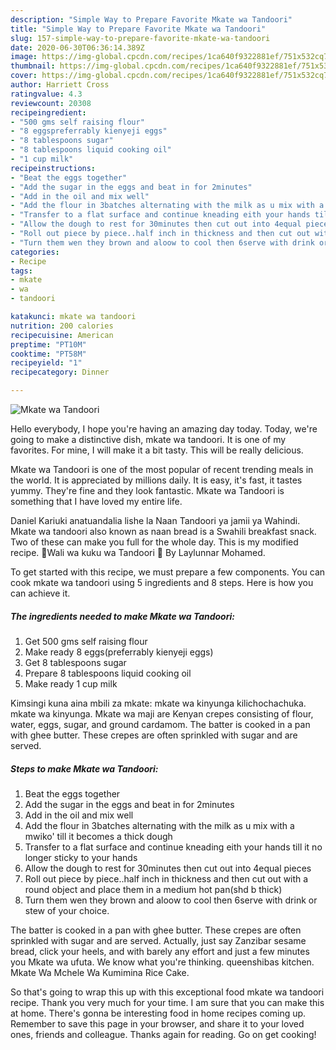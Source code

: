```yaml
---
description: "Simple Way to Prepare Favorite Mkate wa Tandoori"
title: "Simple Way to Prepare Favorite Mkate wa Tandoori"
slug: 157-simple-way-to-prepare-favorite-mkate-wa-tandoori
date: 2020-06-30T06:36:14.389Z
image: https://img-global.cpcdn.com/recipes/1ca640f9322881ef/751x532cq70/mkate-wa-tandoori-recipe-main-photo.jpg
thumbnail: https://img-global.cpcdn.com/recipes/1ca640f9322881ef/751x532cq70/mkate-wa-tandoori-recipe-main-photo.jpg
cover: https://img-global.cpcdn.com/recipes/1ca640f9322881ef/751x532cq70/mkate-wa-tandoori-recipe-main-photo.jpg
author: Harriett Cross
ratingvalue: 4.3
reviewcount: 20308
recipeingredient:
- "500 gms self raising flour"
- "8 eggspreferrably kienyeji eggs"
- "8 tablespoons sugar"
- "8 tablespoons liquid cooking oil"
- "1 cup milk"
recipeinstructions:
- "Beat the eggs together"
- "Add the sugar in the eggs and beat in for 2minutes"
- "Add in the oil and mix well"
- "Add the flour in 3batches alternating with the milk as u mix with a mwiko&#39; till it becomes a thick dough"
- "Transfer to a flat surface and continue kneading eith your hands till it no longer sticky to your hands"
- "Allow the dough to rest for 30minutes then cut out into 4equal pieces"
- "Roll out piece by piece..half inch in thickness and then cut out with a round object and place them in a medium hot pan(shd b thick)"
- "Turn them wen they brown and aloow to cool then 6serve with drink or stew of your choice."
categories:
- Recipe
tags:
- mkate
- wa
- tandoori

katakunci: mkate wa tandoori 
nutrition: 200 calories
recipecuisine: American
preptime: "PT10M"
cooktime: "PT58M"
recipeyield: "1"
recipecategory: Dinner

---
```



![Mkate wa Tandoori](https://img-global.cpcdn.com/recipes/1ca640f9322881ef/751x532cq70/mkate-wa-tandoori-recipe-main-photo.jpg)

Hello everybody, I hope you're having an amazing day today. Today, we're going to make a distinctive dish, mkate wa tandoori. It is one of my favorites. For mine, I will make it a bit tasty. This will be really delicious.

Mkate wa Tandoori is one of the most popular of recent trending meals in the world. It is appreciated by millions daily. It is easy, it's fast, it tastes yummy. They're fine and they look fantastic. Mkate wa Tandoori is something that I have loved my entire life.

Daniel Kariuki anatuandalia lishe la Naan Tandoori ya jamii ya Wahindi. Mkate wa tandoori also known as naan bread is a Swahili breakfast snack. Two of these can make you full for the whole day. This is my modified recipe. 🍛Wali wa kuku wa Tandoori 🍗 By Laylunnar Mohamed.


To get started with this recipe, we must prepare a few components. You can cook mkate wa tandoori using 5 ingredients and 8 steps. Here is how you can achieve it.

<!--inarticleads1-->

##### The ingredients needed to make Mkate wa Tandoori:

1. Get 500 gms self raising flour
1. Make ready 8 eggs(preferrably kienyeji eggs)
1. Get 8 tablespoons sugar
1. Prepare 8 tablespoons liquid cooking oil
1. Make ready 1 cup milk


Kimsingi kuna aina mbili za mkate: mkate wa kinyunga kilichochachuka. mkate wa kinyunga. Mkate wa maji are Kenyan crepes consisting of flour, water, eggs, sugar, and ground cardamom. The batter is cooked in a pan with ghee butter. These crepes are often sprinkled with sugar and are served. 

<!--inarticleads2-->

##### Steps to make Mkate wa Tandoori:

1. Beat the eggs together
1. Add the sugar in the eggs and beat in for 2minutes
1. Add in the oil and mix well
1. Add the flour in 3batches alternating with the milk as u mix with a mwiko&#39; till it becomes a thick dough
1. Transfer to a flat surface and continue kneading eith your hands till it no longer sticky to your hands
1. Allow the dough to rest for 30minutes then cut out into 4equal pieces
1. Roll out piece by piece..half inch in thickness and then cut out with a round object and place them in a medium hot pan(shd b thick)
1. Turn them wen they brown and aloow to cool then 6serve with drink or stew of your choice.


The batter is cooked in a pan with ghee butter. These crepes are often sprinkled with sugar and are served. Actually, just say Zanzibar sesame bread, click your heels, and with barely any effort and just a few minutes you Mkate wa ufuta. We know what you&#39;re thinking. queenshibas kitchen. Mkate Wa Mchele Wa Kumimina Rice Cake. 

So that's going to wrap this up with this exceptional food mkate wa tandoori recipe. Thank you very much for your time. I am sure that you can make this at home. There's gonna be interesting food in home recipes coming up. Remember to save this page in your browser, and share it to your loved ones, friends and colleague. Thanks again for reading. Go on get cooking!
